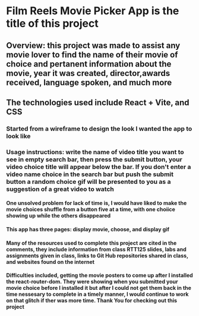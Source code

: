 # Film Reels Movie Picker App is the title of this project
## Overview: this project was made to assist any movie lover to find the name of their movie of choice and pertanent information about the movie, year it was created, director,awards received, language spoken, and much more
## The technologies used include React + Vite, and CSS
### Started from a wireframe to design the look I wanted the app to look like
### Usage instructions: write the name of video title you want to see in empty search bar, then press the submit button, your video choice title will appear below the bar. If you don't enter a video name choice in the search bar but push the submit button a random choice gif will be presented to you as a suggestion of a great video to watch
#### One unsolved problem for lack of time is, I would have liked to make the movie choices shuffle from a button five at a time, with one choiice showing up while the others disappeared
#### This app has three pages: display movie, choose, and display gif
#### Many of the resources used to complete this project are cited in the comments, they include information from class RTT125 slides, labs and assignments given in class, links to Git Hub repositories shared in class, and websites found on the internet
#### Difficulties included, getting the movie posters to come up after I installed the react-router-dom. They were showing when you submitted your movie choice before I installed it but after I could not get them back in the time nessesary to complete in a timely manner, I would continue to work on that glitch if ther was more time. Thank You for checking out this project